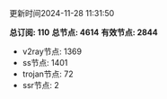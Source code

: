 更新时间2024-11-28 11:31:50

**总订阅: 110**
**总节点: 4614**
**有效节点: 2844**
- v2ray节点: 1369
- ss节点: 1401
- trojan节点: 72
- ssr节点: 2
